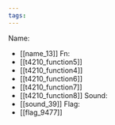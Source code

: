 ```yaml
---
tags:
---
```

Name:
- [[name_13]]
Fn:
- [[t4210_function5]]
- [[t4210_function4]]
- [[t4210_function6]]
- [[t4210_function7]]
- [[t4210_function8]]
Sound:
- [[sound_39]]
Flag:
- [[flag_9477]]
